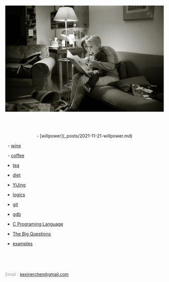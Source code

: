 
![reading](https://raw.githubusercontent.com/kexinerchen/kexinerchen.github.io/master/_posts/assets/reading.jpg)

<br>
<br>
<br>

<center> - [willpower](_posts/2021-11-21-willpower.md) </center>

&nbsp; - [wine](_posts/2020-12-24-wine.md)

&nbsp; - [coffee](_posts/2020-09-12-coffee.md)

- [tea](_posts/2020-08-08-tea.md)

- [diet](_posts/2020-09-11-diet.md)

- [YiJing](_posts/2020-09-07-yijing.md)

- [logics](_posts/2020-07-31-logics.md)

- [git](_posts/2020-04-11-git.md)

- [gdb](_posts/2020-04-11-gdb.md)

- [C Programing Language](_posts/2020-04-11-c_programing_language.md)

- [The Big Questions](_posts/2020-04-15-big_questions.md)

- [examples](_posts/2020-04-11-examples.md)


<br>
<br>
<br>

<span style="color:#999999; font-size:10pt"> Email：kexinerchen@gmail.com </span>

<br>
